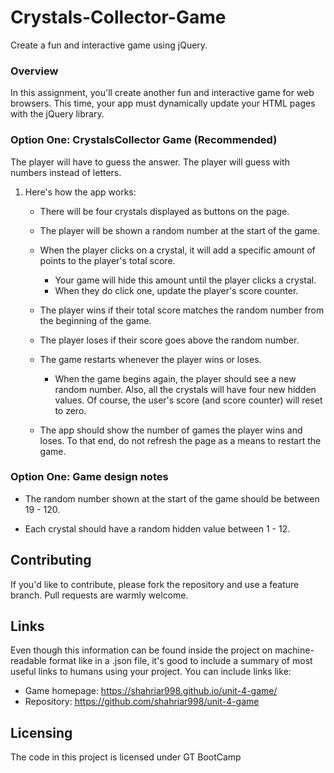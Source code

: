 # Crystals-Collector-Game 

Create a fun and interactive game using jQuery.

### Overview

In this assignment, you'll create another fun and interactive game for web browsers. This time, your app must dynamically update your HTML pages with the jQuery library.

### Option One: CrystalsCollector Game (Recommended)

The player will have to guess the answer. The player will guess with numbers instead of letters. 

1. Here's how the app works: 

   * There will be four crystals displayed as buttons on the page.

   * The player will be shown a random number at the start of the game.

   * When the player clicks on a crystal, it will add a specific amount of points to the player's total score. 

     * Your game will hide this amount until the player clicks a crystal.
     * When they do click one, update the player's score counter.

   * The player wins if their total score matches the random number from the beginning of the game.

   * The player loses if their score goes above the random number.

   * The game restarts whenever the player wins or loses.

     * When the game begins again, the player should see a new random number. Also, all the crystals will have four new hidden values. Of course, the user's score (and score counter) will reset to zero.

   * The app should show the number of games the player wins and loses. To that end, do not refresh the page as a means to restart the game.

### Option One: Game design notes

* The random number shown at the start of the game should be between 19 - 120.

* Each crystal should have a random hidden value between 1 - 12.
## Contributing

If you'd like to contribute, please fork the repository and use a feature
branch. Pull requests are warmly welcome.

## Links

Even though this information can be found inside the project on machine-readable
format like in a .json file, it's good to include a summary of most useful
links to humans using your project. You can include links like:

- Game homepage: https://shahriar998.github.io/unit-4-game/
- Repository: https://github.com/shahriar998/unit-4-game
## Licensing

The code in this project is licensed under GT BootCamp 




